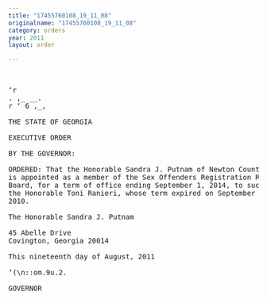 ```yaml
---
title: "17455760108_19_11_08"
originalname: "17455760108_19_11_08"
category: orders
year: 2011
layout: order

---
```

<pre>
 

‘r
. ,_ __.
r ‘ 6 ,_,

THE STATE OF GEORGIA

EXECUTIVE ORDER

BY THE GOVERNOR:

ORDERED: That the Honorable Sandra J. Putnam of Newton County, Georgia,
is appointed as a member of the Sex Offenders Registration Review
Board, for a term of office ending September 1, 2014, to succeed
the Honorable Toni Ranieri, whose term expired on September 1,
2010.

The Honorable Sandra J. Putnam

45 Abelle Drive
Covington, Georgia 20014

This nineteenth day of August, 2011

‘(\n::om.9u.2.

GOVERNOR

</pre>
